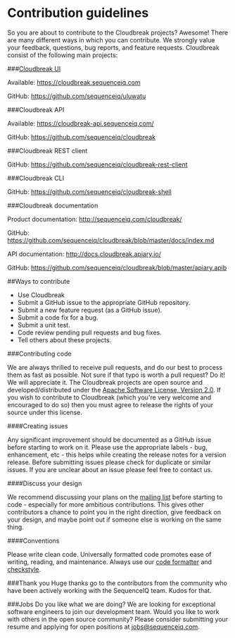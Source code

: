 Contribution guidelines
=======================

So you are about to contribute to the Cloudbreak projects? Awesome! There are many different ways in which you can contribute. We strongly value your feedback, questions, bug reports, and feature requests.
Cloudbreak consist of the following main projects:

###[Cloudbreak UI](https://cloudbreak.sequenceiq.com)

Available: https://cloudbreak.sequenceiq.com

GitHub: https://github.com/sequenceiq/uluwatu

###Cloudbreak API

Available: https://cloudbreak-api.sequenceiq.com/

GitHub: https://github.com/sequenceiq/cloudbreak

###Cloudbreak REST client

GitHub: https://github.com/sequenceiq/cloudbreak-rest-client

###Cloudbreak CLI

GitHub: https://github.com/sequenceiq/cloudbreak-shell

###Cloudbreak documentation

Product documentation: http://sequenceiq.com/cloudbreak/

GitHub: https://github.com/sequenceiq/cloudbreak/blob/master/docs/index.md



API documentation: http://docs.cloudbreak.apiary.io/

GitHub: https://github.com/sequenceiq/cloudbreak/blob/master/apiary.apib

##Ways to contribute

* Use Cloudbreak
* Submit a GitHub issue to the appropriate GitHub repository.
* Submit a new feature request (as a GitHub issue).
* Submit a code fix for a bug.
* Submit a unit test.
* Code review pending pull requests and bug fixes.
* Tell others about these projects.

###Contributing code

We are always thrilled to receive pull requests, and do our best to process them as fast as possible. Not sure if that typo is worth a pull request? Do it! We will appreciate it.
The Cloudbreak projects are open source and developed/distributed under the [Apache Software License, Version 2.0](http://www.apache.org/licenses/LICENSE-2.0.html).
If you wish to contribute to Cloudbreak (which you're very welcome and encouraged to do so) then you must agree to release the rights of your source under this license.

####Creating issues

Any significant improvement should be documented as a GitHub issue before starting to work on it. Please use the appropriate labels - bug, enhancement, etc - this helps while creating the release notes for a version release.
Before submitting issues please check for duplicate or similar issues. If you are unclear about an issue please feel free to contact us.

####Discuss your design

We recommend discussing your plans on the [mailing list](https://groups.google.com/forum/#!forum/cloudbreak) before starting to code - especially for more ambitious contributions. This gives other contributors a chance to point you in the right direction, give feedback on your design, and maybe point out if someone else is working on the same thing.

####Conventions

Please write clean code. Universally formatted code promotes ease of writing, reading, and maintenance. Always use our [code formatter](https://gist.github.com/martonsereg/9390889) and [checkstyle](https://github.com/sequenceiq/cloudbreak/tree/master/config/checkstyle).


###Thank you
Huge thanks go to the contributors from the community who have been actively working with the SequenceIQ team. Kudos for that.

###Jobs
Do you like what we are doing? We are looking for exceptional software engineers to join our development team. Would you like to work with others in the open source community?
Please consider submitting your resume and applying for open positions at jobs@sequenceiq.com.
